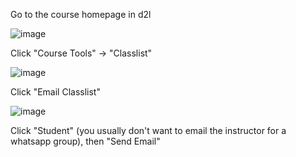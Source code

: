 Go to the course homepage in d2l

![image](https://github.com/user-attachments/assets/7417b623-e223-4db7-a9fd-e90060785f7c)

Click "Course Tools" -> "Classlist"

![image](https://github.com/user-attachments/assets/9b167f94-d362-44b0-aa04-b04b9da85cea)

Click "Email Classlist"

![image](https://github.com/user-attachments/assets/fde6ea5b-ac63-4bdf-bf04-2dd89922d317)

Click "Student" (you usually don't want to email the instructor for a whatsapp group), then "Send Email"
